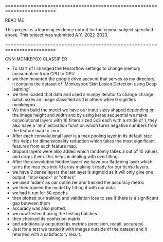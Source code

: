 ========================================================================

READ ME

This project is a learning evidence output for the course subject
specified above. This project was submitted A.Y. 2022-2023.

========================================================================

CNN-MONKEPOX-CLASSIFIER

- To start of I changed the tensorflow settings to change memory consumption from CPU to GPU
- we then mounted the google drive account that serves as my directory, it contains the dataset of 'Monkeypox Skin Lesion Detection using Deep learning'
- we then loaded that data and used a numpy iterator to change change batch sizes an image 
classified as 1 is others while 0 signifies monkeypox
- We then build the model we have our input sizes shaped depending on the image height and width
 and by using keras sequential we make convolutional layers with 16 filters 
sized 3x3 each with a stride of 1, they also have a 'relu' activation function which turns 
negative numbers from the feature map to zero. 
- After each convolutional layer is a max pooling layer in its default size this helps for 
dimensionality reduction which takes the most significant features from each feature map.
- dropout layers were also added which randomly takes 3 out of 10 values and drops them. this 
helps in dealing with overfitting. 
- After the convolution hidden layers we have our flattening layer which turns the matrices into
1d array making it ready for our dense layers. 
- we have 2 dense layers the last layer is sigmoid as it will only give one output: "monkepox" or "others"
- we used 'adam' as our optimizer and tracked the accuracy metric
- we then trained the model by fitting it with our data. 
- we had it run for 50 epochs 
- then plotted our training and validation loss to see if there is a significant gap between them
- accuracy was also plotted. 
- we now tested it using the testing batches
- then checked its confusion matrix
- and additionally outputted its metrics (precision, recall, accuracy)
- Just for a test we tested it with images outside of the dataset and it returned with a satisfactory
result.
